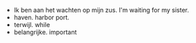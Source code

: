 - Ik ben aan het wachten op mijn zus. I'm waiting for my sister.
- haven. harbor port.
- terwijl. while
- belangrijke. important
